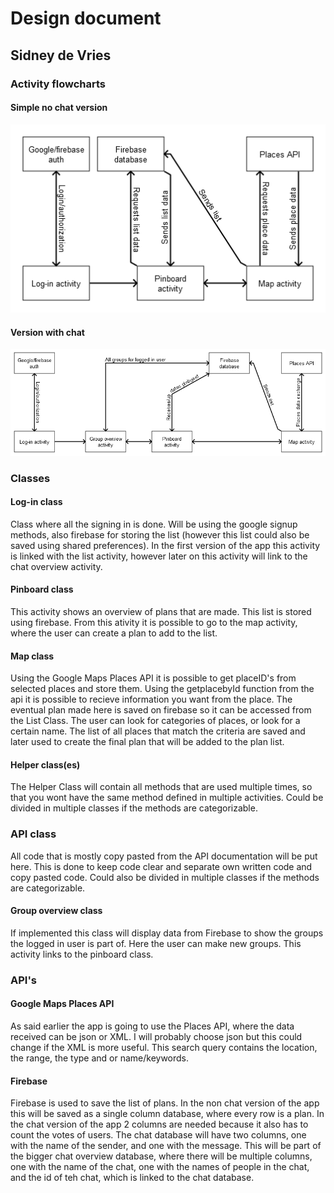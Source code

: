 # Design document

## Sidney de Vries

### Activity flowcharts

#### Simple no chat version
![](doc/No_group_flowchart.png)

#### Version with chat
![](doc/Group_flowchart.png)

### Classes

#### Log-in class
Class where all the signing in is done. Will be using the google signup methods, also firebase for storing the list (however this list could also be saved using shared preferences). In the first version of the app this activity is linked with the list activity, however later on this activity will link to the chat overview activity. 

#### Pinboard class
This activity shows an overview of plans that are made. This list is stored using firebase. From this ativity it is possible to go to the map activity, where the user can create a plan to add to the list.

#### Map class
Using the Google Maps Places API it is possible to get placeID's from selected places and store them. Using the getplacebyId function from the api it is possible to recieve information you want from the place. The eventual plan made here is saved on firebase so it can be accessed from the List Class. The user can look for categories of places, or look for a certain name. The list of all places that match the criteria are saved and later used to create the final plan that will be added to the plan list. 

#### Helper class(es)
The Helper Class will contain all methods that are used multiple times, so that you wont have the same method defined in multiple activities. Could be divided in multiple classes if the methods are categorizable. 

### API class
All code that is mostly copy pasted from the API documentation will be put here. This is done to keep code clear and separate own written code and copy pasted code. Could also be divided in multiple classes if the methods are categorizable. 

#### Group overview class
If implemented this class will display data from Firebase to show the groups the logged in user is part of. Here the user can make new groups. This activity links to the pinboard class.

### API's

#### Google Maps Places API
As said earlier the app is going to use the Places API, where the data received can be json or XML. I will probably choose json but this could change if the XML is more useful. This search query contains the location, the range, the type and or name/keywords.

#### Firebase
Firebase is used to save the list of plans. In the non chat version of the app this will be saved as a single column database, where every row is a plan. In the chat version of the app 2 columns are needed because it also has to count the votes of users. The chat database will have two columns, one with the name of the sender, and one with the message. This will be part of the bigger chat overview database, where there will be multiple columns, one with the name of the chat, one with the names of people in the chat, and the id of teh chat, which is linked to the chat database. 
